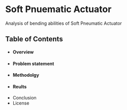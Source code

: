 # Soft Pnuematic  Actuator
Analysis of bending abilities of Soft Pneumatic Actuator

## Table of Contents
* #### Overview
* #### Problem statement
* #### Methodolgy
* #### Reults
* Conclusion
* License
